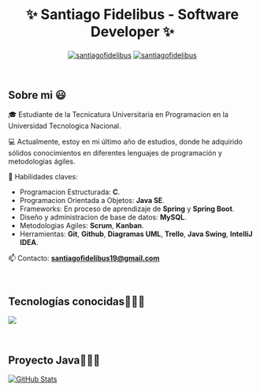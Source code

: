 <h1 align="center">✨ Santiago Fidelibus - Software Developer ✨ </h1> 

<p align="center">
<a href="https://linkedin.com/in/santiagofidelibus" target="blank"><img align="center" src="https://img.shields.io/badge/LinkedIn-0077B5?style=for-the-badge&logo=linkedin&logoColor=white" alt="santiagofidelibus"/></a>
<a href = "mailto:santiagofidelibus19@gmail.com" target="blank"><img align="center" src="https://img.shields.io/badge/Gmail-D14836?style=for-the-badge&logo=gmail&logoColor=white" alt="santiagofidelibus"  /></a>
  </p>
<br>
<h2>Sobre mi 😃</h2>
<!--Intro start-->

<p align="left">
🎓 Estudiante de la Tecnicatura Universitaria en Programacion en la Universidad Tecnologica Nacional.

💻 Actualmente, estoy en mi último año de estudios, donde he adquirido sólidos conocimientos en diferentes lenguajes de programación y metodologías ágiles.

📝 Habilidades claves:
  - Programacion Estructurada: **C**.
  - Programacion Orientada a Objetos: **Java SE**.
  - Frameworks: En proceso de aprendizaje de **Spring** y **Spring Boot**.
  - Diseño y administracion de base de datos: **MySQL**.
  - Metodologias Agiles: **Scrum**, **Kanban**.
  - Herramientas: **Git**, **Github**, **Diagramas UML**, **Trello**, **Java Swing**, **IntelliJ IDEA**.

📫 Contacto: **santiagofidelibus19@gmail.com**
<!--Intro end-->
  </p>
<br>

<h2 >Tecnologías conocidas👨🏻‍💻</h2>
<!--tech stack icons-->
<p align="left">
  <a href="https://skillicons.dev">
    <img src="https://skillicons.dev/icons?i=c,java,spring,maven,css,html,js,mysql,git,github,idea,eclipse,vscode&perline=12" />
  </a>
</p>
<br>
<!-------------------------->
<div id="proyectos">
<h2 >Proyecto Java👨🏻‍💻</h2>

<div>
  <p>
    <a href="https://github.com/SantiagoFidelibus/Sistema_Administrativo_Clubes_Futbol.git">
      <img src="https://github-readme-stats.vercel.app/api/pin/?username=santiagofidelibus&repo=Sistema_Administrativo_Clubes_Futbol" alt="GitHub Stats" />
    </a>
  </p>
</div>
  
</tr>
</table>
  </div>
<br>
<br><br>
<br>
<br><br><br>
<br><br>
<!-------------------------->
